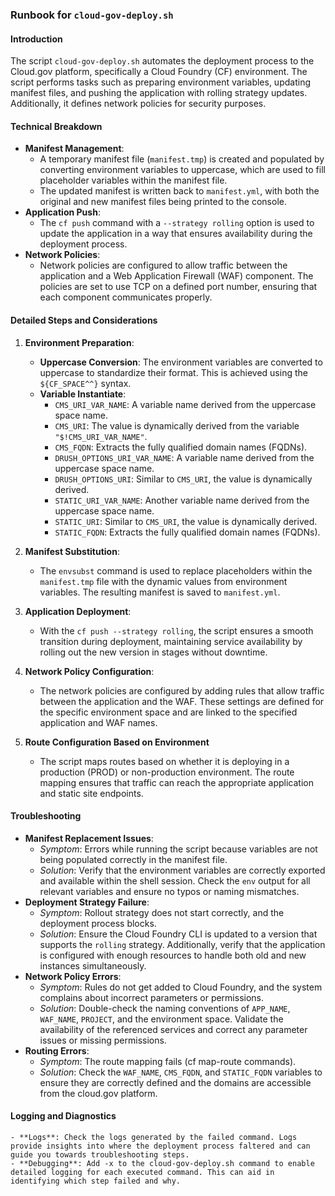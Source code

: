 ### Runbook for `cloud-gov-deploy.sh`

#### Introduction

The script `cloud-gov-deploy.sh` automates the deployment process to the Cloud.gov platform, specifically a Cloud Foundry (CF) environment. The script performs tasks such as preparing environment variables, updating manifest files, and pushing the application with rolling strategy updates. Additionally, it defines network policies for security purposes.

#### Technical Breakdown

- **Manifest Management**:
  - A temporary manifest file (`manifest.tmp`) is created and populated by converting environment variables to uppercase, which are used to fill placeholder variables within the manifest file.
  - The updated manifest is written back to `manifest.yml`, with both the original and new manifest files being printed to the console.
- **Application Push**:
  - The `cf push` command with a `--strategy rolling` option is used to update the application in a way that ensures availability during the deployment process.
- **Network Policies**:
  - Network policies are configured to allow traffic between the application and a Web Application Firewall (WAF) component. The policies are set to use TCP on a defined port number, ensuring that each component communicates properly.

#### Detailed Steps and Considerations

1. **Environment Preparation**:
   - **Uppercase Conversion**: The environment variables are converted to uppercase to standardize their format. This is achieved using the `${CF_SPACE^^}` syntax.
   - **Variable Instantiate**:
     - `CMS_URI_VAR_NAME`: A variable name derived from the uppercase space name.
     - `CMS_URI`: The value is dynamically derived from the variable `"$!CMS_URI_VAR_NAME"`.
     - `CMS_FQDN`: Extracts the fully qualified domain names (FQDNs).
     - `DRUSH_OPTIONS_URI_VAR_NAME`: A variable name derived from the uppercase space name.
     - `DRUSH_OPTIONS_URI`: Similar to `CMS_URI`, the value is dynamically derived.
     - `STATIC_URI_VAR_NAME`: Another variable name derived from the uppercase space name.
     - `STATIC_URI`: Similar to `CMS_URI`, the value is dynamically derived.
     - `STATIC_FQDN`: Extracts the fully qualified domain names (FQDNs).
     

2. **Manifest Substitution**:
   - The `envsubst` command is used to replace placeholders within the `manifest.tmp` file with the dynamic values from environment variables. The resulting manifest is saved to `manifest.yml`.

3. **Application Deployment**:
   - With the `cf push --strategy rolling`, the script ensures a smooth transition during deployment, maintaining service availability by rolling out the new version in stages without downtime.

4. **Network Policy Configuration**:
   - The network policies are configured by adding rules that allow traffic between the application and the WAF. These settings are defined for the specific environment space and are linked to the specified application and WAF names.

5. **Route Configuration Based on Environment**
   - The script maps routes based on whether it is deploying in a production (PROD) or non-production environment. The route mapping ensures that traffic can reach the appropriate application and static site endpoints.

#### Troubleshooting

- **Manifest Replacement Issues**:
  - *Symptom*: Errors while running the script because variables are not being populated correctly in the manifest file.
  - *Solution*: Verify that the environment variables are correctly exported and available within the shell session. Check the `env` output for all relevant variables and ensure no typos or naming mismatches.
- **Deployment Strategy Failure**:
  - *Symptom*: Rollout strategy does not start correctly, and the deployment process blocks.
  - *Solution*: Ensure the Cloud Foundry CLI is updated to a version that supports the `rolling` strategy. Additionally, verify that the application is configured with enough resources to handle both old and new instances simultaneously.
- **Network Policy Errors**:
  - *Symptom*: Rules do not get added to Cloud Foundry, and the system complains about incorrect parameters or permissions.
  - *Solution*: Double-check the naming conventions of `APP_NAME`, `WAF_NAME`, `PROJECT`, and the environment space. Validate the availability of the referenced services and correct any parameter issues or missing permissions.
- **Routing Errors**:
  - *Symptom*: The route mapping fails (cf map-route commands).
  - *Solution*: Check the `WAF_NAME`, `CMS_FQDN`, and `STATIC_FQDN` variables to ensure they are correctly defined and the domains are accessible from the cloud.gov platform.

#### Logging and Diagnostics 
    - **Logs**: Check the logs generated by the failed command. Logs provide insights into where the deployment process faltered and can guide you towards troubleshooting steps. 
    - **Debugging**: Add -x to the cloud-gov-deploy.sh command to enable detailed logging for each executed command. This can aid in identifying which step failed and why. 
     
